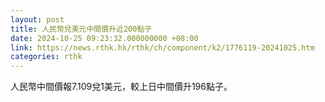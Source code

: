 ```yaml
---
layout: post
title: 人民幣兌美元中間價升近200點子
date: 2024-10-25 09:23:32.000000000 +08:00
link: https://news.rthk.hk/rthk/ch/component/k2/1776119-20241025.htm
categories: rthk
---
```


人民幣中間價報7.109兌1美元，較上日中間價升196點子。
